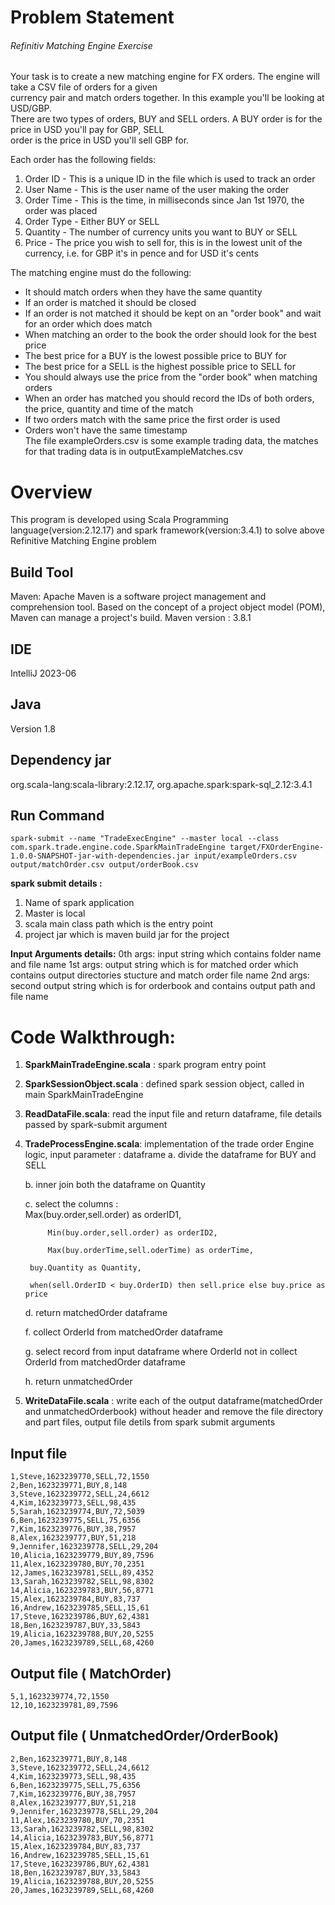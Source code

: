 ﻿# Problem Statement

###### Refinitiv Matching Engine Exercise  
Your task is to create a new matching engine for FX orders. The engine will take a CSV file of orders for a given  
currency pair and match orders together. In this example you'll be looking at USD/GBP.  
There are two types of orders, BUY and SELL orders. A BUY order is for the price in USD you'll pay for GBP, SELL  
order is the price in USD you'll sell GBP for.  
  
Each order has the following fields:  
1. Order ID  - This is a unique ID in the file which is used to track an order  
2. User Name  - This is the user name of the user making the order  
3. Order Time  - This is the time, in milliseconds since Jan 1st 1970, the order was placed  
4. Order Type  - Either BUY or SELL  
5. Quantity  - The number of currency units you want to BUY or SELL  
6. Price  - The price you wish to sell for, this is in the lowest unit of the currency, i.e. for GBP it's in pence and for USD it's cents  
  
The matching engine must do the following:  
- It should match orders when they have the same quantity  
- If an order is matched it should be closed  
- If an order is not matched it should be kept on an "order book" and wait for an order which does match  
- When matching an order to the book the order should look for the best price  
- The best price for a BUY is the lowest possible price to BUY for  
- The best price for a SELL is the highest possible price to SELL for  
- You should always use the price from the "order book" when matching orders  
- When an order has matched you should record the IDs of both orders, the price, quantity and time of the match  
- If two orders match with the same price the first order is used  
- Orders won't have the same timestamp  
The file exampleOrders.csv is some example trading data, the matches for that trading data is in outputExampleMatches.csv


# Overview

This program is developed using Scala Programming language(version:2.12.17) and spark framework(version:3.4.1) to solve above Refinitive Matching Engine problem

## Build Tool

Maven: Apache Maven is a software project management and comprehension tool. Based on the concept of a project object model (POM), Maven can manage a project's build.
Maven version : 3.8.1

## IDE
IntelliJ 2023-06

## Java

Version 1.8

## Dependency jar

org.scala-lang:scala-library:2.12.17, 
org.apache.spark:spark-sql_2.12:3.4.1

## Run Command
```
spark-submit --name "TradeExecEngine" --master local --class com.spark.trade.engine.code.SparkMainTradeEngine target/FXOrderEngine-1.0.0-SNAPSHOT-jar-with-dependencies.jar input/exampleOrders.csv output/matchOrder.csv output/orderBook.csv
```

**spark submit details :** 
1. Name of spark application 
2. Master is local 
3. scala main class path which is the entry point 
4. project jar which is maven build jar for the project

**Input Arguments details:** 
0th args: input string which contains folder name and file name
1st args: output string which is for matched order which contains output directories stucture and match order file name
2nd args: second output string which is for orderbook and contains output path and file name

# Code Walkthrough:


 1. **SparkMainTradeEngine.scala** : spark program entry point  
 2. **SparkSessionObject.scala** : defined spark session object, called in main SparkMainTradeEngine  
 3. **ReadDataFile.scala**: read the input file and return dataframe, file details passed by spark-submit argument
 4. **TradeProcessEngine.scala**: implementation of the trade order Engine logic, input parameter : dataframe
	 a. divide the dataframe for BUY and SELL

 	 b. inner join both the dataframe on Quantity

 	 c. select the columns :                  
             Max(buy.order,sell.order) as orderID1,
    
             Min(buy.order,sell.order) as orderID2,
    
             Max(buy.orderTime,sell.oderTime) as orderTime,
    
	     buy.Quantity as Quantity,
    
	     when(sell.OrderID < buy.OrderID) then sell.price else buy.price as price
    	 
    d. return matchedOrder dataframe
    
    f. collect OrderId from matchedOrder dataframe
    	
    g. select record from input dataframe where OrderId not in collect OrderId from matchedOrder dataframe
    	 
    h. return unmatchedOrder

6. **WriteDataFile.scala** : write each of the output dataframe(matchedOrder and unmatchedOrderbook) without header and remove the file directory and part files, output file detils from spark submit arguments
## Input file

```
1,Steve,1623239770,SELL,72,1550
2,Ben,1623239771,BUY,8,148
3,Steve,1623239772,SELL,24,6612
4,Kim,1623239773,SELL,98,435
5,Sarah,1623239774,BUY,72,5039
6,Ben,1623239775,SELL,75,6356
7,Kim,1623239776,BUY,38,7957
8,Alex,1623239777,BUY,51,218
9,Jennifer,1623239778,SELL,29,204
10,Alicia,1623239779,BUY,89,7596
11,Alex,1623239780,BUY,70,2351
12,James,1623239781,SELL,89,4352
13,Sarah,1623239782,SELL,98,8302
14,Alicia,1623239783,BUY,56,8771
15,Alex,1623239784,BUY,83,737
16,Andrew,1623239785,SELL,15,61
17,Steve,1623239786,BUY,62,4381
18,Ben,1623239787,BUY,33,5843
19,Alicia,1623239788,BUY,20,5255
20,James,1623239789,SELL,68,4260
```

## Output file ( MatchOrder)

```
5,1,1623239774,72,1550
12,10,1623239781,89,7596
```

## Output file ( UnmatchedOrder/OrderBook)


```
2,Ben,1623239771,BUY,8,148
3,Steve,1623239772,SELL,24,6612
4,Kim,1623239773,SELL,98,435
6,Ben,1623239775,SELL,75,6356
7,Kim,1623239776,BUY,38,7957
8,Alex,1623239777,BUY,51,218
9,Jennifer,1623239778,SELL,29,204
11,Alex,1623239780,BUY,70,2351
13,Sarah,1623239782,SELL,98,8302
14,Alicia,1623239783,BUY,56,8771
15,Alex,1623239784,BUY,83,737
16,Andrew,1623239785,SELL,15,61
17,Steve,1623239786,BUY,62,4381
18,Ben,1623239787,BUY,33,5843
19,Alicia,1623239788,BUY,20,5255
20,James,1623239789,SELL,68,4260
```

